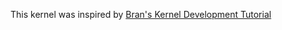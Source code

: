 This kernel was inspired by [Bran's Kernel Development Tutorial](http://www.osdever.net/bkerndev/Docs/title.htm)